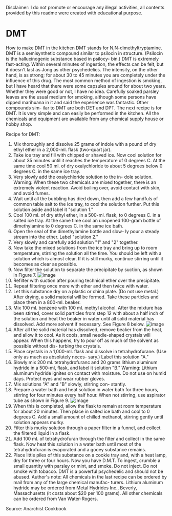 Disclaimer: I do not promote or encourage any illegal activities, all contents provided by this readme were created with educational purpose. 


# DMT
How to make DMT in the kitchen
DMT stands for N,N-dimethyltryptamine. DMT is a semisynthetic compound similar to psilocin in structure. (Psilocin is the hallucinogenic substance based in psilocy- bin.) DMT is extremely fast-acting. Within several minutes of ingestion, the effects can be felt, but it doesn't last as Jong as other psychedelics. The intensity, on the other hand, is as strong; for about 30 to 45 minutes you are completely under the influence of this drug. The most common method of ingestion is smoking, but I have heard that there were some capsules around for about two years. Whether they were good or not, I have no idea. Carefully soaked parsley leaves are the usual medium for smoking, although some persons have dipped marihuana in it and said the experience was fantastic. Other compounds sim- ilar to DMT are both DET and DPT.
The next recipe is for DMT. It is very simple and can easily be performed in the kitchen. All the chemicals and equipment are available from any chemical supply house or hobby shop.


Recipe for DMT:
1. Mix thoroughly and dissolve 25 grams of indole with a pound of dry ethyl ether in a 2,000-ml. flask (two-quart jar).
2. Take ice tray and fill with chipped or shaved ice. Now cool solution for about 35 minutes until it reaches the temperature of 0 degrees C. At the same time cool 50 ml. of dry oxalychloride to about 5 degrees below 0 degrees C. in the same ice tray.
3. Very slowly add the oxalychloride solution to the in- dole solution.
Warning: When these two chemicals are mixed together, there is an extremely violent reaction. Avoid boiling over, avoid contact with skin, and avoid fumes.
4. Wait until all the bubbling has died down, then add a few handfuls of common table salt to the ice tray, to cool the solution further. Put this solution aside and label it "solution 1."
5. Cool 100 ml. of dry ethyl ether, in a 500-ml. flask, to 0 degrees C. in a salted ice tray. At the same time cool an unopened 100-gram bottle of dimethylamine to 0 degrees C. in the same ice bath.
6. Open the seal of the dimethylamine bottle and slow- ly pour a steady stream into the ether. Label "solution 2."
7. Very slowly and carefully add solution "1" and "2" together.
8. Now take the mixed solutions from the ice tray and bring up to room temperature, stirring the solution all the time. You should be left with a solution which is almost clear. If it is still murky, continue stirring until it becomes as clear as possible.
9. Now filter the solution to separate the precipitate by suction, as shown in Figure 7.
![image](https://user-images.githubusercontent.com/69349269/217117029-7de42667-9513-4412-8474-a69fe3221975.png)
10. Refilter with suction after pouring technical ether over the precipitate.
11. Repeat filtering once more with ether and then twice with water.
12. Let this substance dry on a plastic or china plate. (Do not use metal.) After drying, a solid material will be formed. Take these particles and place them in a 800-ml. beaker.
13. Mix 100 ml. benzene with 100 ml. methyl alcohol. After the mixture has been stirred, cover solid particles from step 12 with about a half inch of the solution and heat the beaker in water until all solid material has dissolved. Add more solvent if necessary. See Figure 8 below.
![image](https://user-images.githubusercontent.com/69349269/217117131-43472a55-1237-41e7-8382-e4913b978475.png)
14. After all the solid material has dissolved, remove beaker from the heat, and allow it to cool. As it cools, small needle-shaped crystals will appear. When this happens, try to pour off as much of the solvent as possible without dis- turbing the crystals.
15. Place crystals in a 1,000-ml. flask and dissolve in tetrahydrofurane. (Use only as much as absolutely neces- sary.) Label this solution "A."
16. Slowly mix 200 ml. tetrahydrofuranc and 20 grams lithium aluminum hydride in a 500-ml, flask, and label it solution "B."
Warning: Lithium aluminum hydride ignites on contact with moisture. Do not use on humid days. Protect eyes and wear rubber gloves.
17. Mix solutions "A" and "B" slowly, stirring con- stantly.
18. Prepare a water bath and heat solution in water bath for three hours, stirring for four minutes every half hour. When not stirring, use aspirator tube as shown in Figure 9.
![image](https://user-images.githubusercontent.com/69349269/217117229-54b6d2f4-c904-48e2-8535-4f2fdf84f1cc.png)
19. When this is completed, allow the flask to remain at room temperature for about 20 minutes. Then place in salted ice bath and cool to 0 degrees C. Add a small amount of chilled methanol, stirring gently until solution appears murky.
20. Filter this murky solution through a paper filter in a funnel, and collect the filtered liquid in a flask.
21. Add 100 ml. of tetrahydrofuran through the filter and collect in the same flask. Now heat this solution in a water bath until most of the tetrahydrofuran is evaporated and a gooey substance remains.
22. Place little piles of this substance on a cookie tray and, with a heat lamp, dry for three or four hours. Now you have D.M.T. To ingest, crumble a small quantity with parsley or mint, and smoke. Do not inject. Do not smoke with tobacco. DMT is a powerful psychedelic and should not be abused.
Author's note: All chemicals in the last recipe can be ordered by mail from any of the large chemical manufac- turers. Lithium aluminum hydride may be ordered from Metal Hydrides Inc., Beverly, Massachusetts (it costs about $20 per 100 grams). All other chemicals can be ordered from Van Water-Rogers.

Source: Anarchist Cookbook

